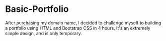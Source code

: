 # Basic-Portfolio

After purchasing my domain name, I decided to challenge myself to building a portfolio using HTML and Bootstrap CSS in 4 hours. It's an extremely simple design, and is only temporary.

